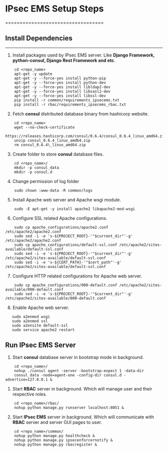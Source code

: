 # **IPsec EMS Setup Steps**
==================================

## Install Dependencies
--------------------

1.  Install packages used by IPsec EMS server. Like **Django Framework,
    python-consul, Django Rest Framework and etc**.
```
    cd <repo_name>
    apt-get -y update
    apt-get -y --force-yes install python-pip
    apt-get -y --force-yes install python-dev
    apt-get -y --force-yes install libldap2-dev
    apt-get -y --force-yes install libsasl2-dev
    apt-get -y --force-yes install libssl-dev
    pip install -r common/requirements_ipsecems.txt
    pip install -r rbac/requirements_ipsecems_rbac.txt
```

2.  Fetch **consul** distributed database binary from hashicorp website.
```
    cd <repo_name>
    wget --no-check-certificate
    https://releases.hashicorp.com/consul/0.6.4/consul_0.6.4_linux_amd64.zip
    unzip consul_0.6.4_linux_amd64.zip
    rm consul_0.6.4\_linux_amd64.zip
```

3.  Create folder to store **consul** database files.
```
    cd <repo_name>/
    mkdir -p consul_data
    mkdir -p consul.d
```

4.  Change permission of log folder
```
    sudo chown :www-data -R common/logs
```

5.  Install Apache web server and Apache wsgi module.
```
    sudo -E apt-get -y install apache2 libapache2-mod-wsgi
```

6.  Configure SSL related Apache configurations.
```
    sudo cp apache_configurations/apache2.conf /etc/apache2/apache2.conf
    sudo sed -i -e 's-${PROJECT_ROOT}-'"$current_dir"'-g' /etc/apache2/apache2.conf
    sudo cp apache_configurations/default-ssl.conf /etc/apache2/sites-available/default-ssl.conf
    sudo sed -i -e 's-${PROJECT_ROOT}-'"$current_dir"'-g' /etc/apache2/sites-available/default-ssl.conf
    sudo sed -i -e 's-${CERT_PATH}-'"$cert_path"'-g' /etc/apache2/sites-available/default-ssl.conf
```

7. Configure HTTP related configurations for Apache web server.
```
    sudo cp apache_configurations/000-default.conf /etc/apache2/sites-available/000-default.conf
    sudo sed -i -e 's-${PROJECT_ROOT}-'"$current_dir"'-g' /etc/apache2/sites-available/000-default.conf
```

8. Enable Apache web server.
```
   sudo a2enmod wsgi
   sudo a2enmod ssl
   sudo a2ensite default-ssl
   sudo service apache2 restart
```

Run IPsec EMS Server
--------------------

1.  Start **consul** database server in bootstrap mode in background.
```    
    cd <repo_name>/
    nohup ./consul agent -server -bootstrap-expect 1 -data-dir
    consul_data -node=agent-one -config-dir consul.d -advertise=127.0.0.1 &
```

1.  Start **RBAC** server in background. Which will manage user and
    their respective roles.
```    
    cd <repo_name>/rbac/
    nohup python manage.py runserver localhost:8051 &
```

2.  Start **IPsec EMS** server in background. Which will communicate
    with **RBAC** server and server GUI pages to user.
```    
    cd <repo_name>/common/
    nohup python manage.py healthcheck &
    nohup python manage.py ipsecenforcernotify &
    nohup python manage.py rbacregister &
```


